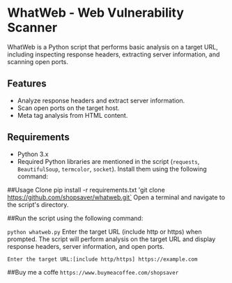 # WhatWeb - Web Vulnerability Scanner

WhatWeb is a Python script that performs basic analysis on a target URL, including inspecting response headers, extracting server information, and scanning open ports.

## Features

- Analyze response headers and extract server information.
- Scan open ports on the target host.
- Meta tag analysis from HTML content.

## Requirements

- Python 3.x
- Required Python libraries are mentioned in the script (`requests`, `BeautifulSoup`, `termcolor`, `socket`). Install them using the following command:


##Usage
Clone 
pip install -r requirements.txt
'git clone https://github.com/shopsaver/whatweb.git`
Open a terminal and navigate to the script's directory.

##Run the script using the following command:

`python whatweb.py`
Enter the target URL (include http or https) when prompted.
The script will perform analysis on the target URL and display response headers, server information, and open ports.

`Enter the target URL:[include http/https] https://example.com`


##Buy me a coffe
`https://www.buymeacoffee.com/shopsaver`






